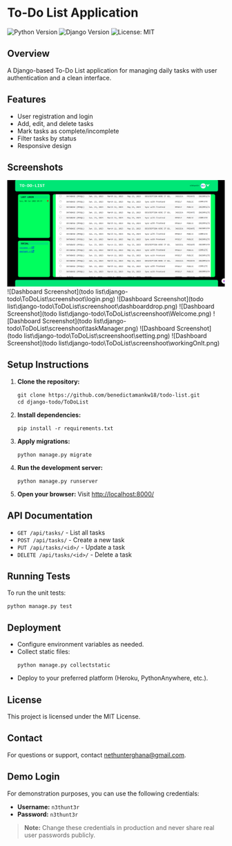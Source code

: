 # To-Do List Application

![Python Version](https://img.shields.io/badge/python-3.10%2B-blue)
![Django Version](https://img.shields.io/badge/django-5.2-green)
![License: MIT](https://img.shields.io/badge/License-MIT-yellow.svg)

## Overview
A Django-based To-Do List application for managing daily tasks with user authentication and a clean interface.

## Features
- User registration and login
- Add, edit, and delete tasks
- Mark tasks as complete/incomplete
- Filter tasks by status
- Responsive design

## Screenshots
<!-- Add your screenshots here -->
![Dashboard Screenshot](django-todo/ToDoList/screenshoot/dashboard.png)
![Dashboard Screenshot](todo list\django-todo\ToDoList\screenshoot\login.png)
![Dashboard Screenshot](todo list\django-todo\ToDoList\screenshoot\dashboarddrop.png)
![Dashboard Screenshot](todo list\django-todo\ToDoList\screenshoot\Welcome.png)
![Dashboard Screenshot](todo list\django-todo\ToDoList\screenshoot\taskManager.png)
![Dashboard Screenshot](todo list\django-todo\ToDoList\screenshoot\setting.png)
![Dashboard Screenshot](todo list\django-todo\ToDoList\screenshoot\workingOnIt.png)

## Setup Instructions

1. **Clone the repository:**
   ```
   git clone https://github.com/benedictamankw18/todo-list.git
   cd django-todo/ToDoList
   ```

2. **Install dependencies:**
   ```
   pip install -r requirements.txt
   ```

3. **Apply migrations:**
   ```
   python manage.py migrate
   ```

4. **Run the development server:**
   ```
   python manage.py runserver
   ```

5. **Open your browser:**
   Visit [http://localhost:8000/](http://localhost:8000/)

## API Documentation
<!-- If you have API endpoints, document them here -->
- `GET /api/tasks/` - List all tasks
- `POST /api/tasks/` - Create a new task
- `PUT /api/tasks/<id>/` - Update a task
- `DELETE /api/tasks/<id>/` - Delete a task

## Running Tests
To run the unit tests:
```
python manage.py test
```

## Deployment
- Configure environment variables as needed.
- Collect static files:
  ```
  python manage.py collectstatic
  ```
- Deploy to your preferred platform (Heroku, PythonAnywhere, etc.).

## License
This project is licensed under the MIT License.

## Contact
For questions or support, contact [nethunterghana@gmail.com](mailto:nethunterghana@gmail.com).

## Demo Login

For demonstration purposes, you can use the following credentials:

- **Username:** `n3thunt3r`
- **Password:** `n3thunt3r`

> **Note:** Change these credentials in production and never share real user passwords publicly.
